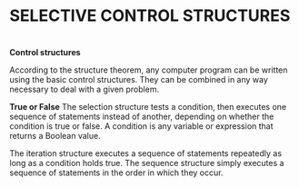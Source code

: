 # SELECTIVE CONTROL STRUCTURES <h1>
  
  **Control structures**
  
According to the structure theorem, any computer program can be written using the basic control structures. They can be combined in any way necessary to deal with a given problem.

**True or False**
The selection structure tests a condition, then executes one sequence of statements instead of another, depending on whether the condition is true or false. A condition is any variable or expression that returns a Boolean value.

The iteration structure executes a sequence of statements repeatedly as long as a condition holds true. The sequence structure simply executes a sequence of statements in the order in which they occur.






